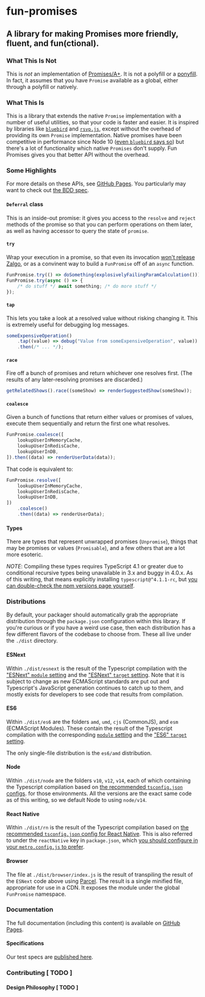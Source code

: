 <!-- @format -->

# fun-promises

## A library for making Promises more friendly, fluent, and fun(ctional).

### What This Is Not

This is _not_ an implementation of [Promises/A+](https://promisesaplus.com/). It
is not a polyfill or a [ponyfill](https://github.com/sindresorhus/ponyfill). In
fact, it assumes that you have `Promise` available as a global, either through a
polyfill or natively.

### What This Is

This is a library that extends the native `Promise` implementation with a number
of useful utilities, so that your code is faster and easier. It is inspired by
libraries like [`bluebird`](http://bluebirdjs.com/) and
[`rsvp.js`](https://github.com/tildeio/rsvp.js/blob/master/README.md), except
without the overhead of providing its own `Promise` implementation. Native
promises have been competitive in performance since Node 10
([even `bluebird` says so](https://www.npmjs.com/package/bluebird#note)) but
there's a lot of functionality which native `Promises` don't supply. Fun
Promises gives you that better API without the overhead.

### Some Highlights

For more details on these APIs, see
[GitHub Pages](https://robertfischer.github.io/fun-promises/). You particularly
may want to check out
[the BDD spec](http://robertfischer.github.io/fun-promises/test-results.txt).

#### `Deferral` class

This is an inside-out promise: it gives you access to the `resolve` and `reject`
methods of the promise so that you can perform operations on them later, as well
as having accessor to query the state of `promise`.

#### `try`

Wrap your execution in a promise, so that even its invocation
[won't release Zalgo](https://blog.izs.me/2013/08/designing-apis-for-asynchrony),
or as a convinent way to build a `FunPromise` off of an `async` function.

```typescript
FunPromise.try(() => doSomething(explosivelyFailingParamCalculation()));
FunPromise.try(async () => {
	/* do stuff */ await something; /* do more stuff */
});
```

#### `tap`

This lets you take a look at a resolved value without risking changing it. This
is extremely useful for debugging log messages.

```typescript
someExpensiveOperation()
	.tap((value) => debug("Value from someExpensiveOperation", value))
	.then(/* ... */);
```

#### `race`

Fire off a bunch of promises and return whichever one resolves first. (The
results of any later-resolving promises are discarded.)

```typescript
getRelatedShows().race((someShow) => renderSuggestedShow(someShow));
```

#### `coalesce`

Given a bunch of functions that return either values or promises of values,
execute them sequentially and return the first one what resolves.

```typescript
FunPromise.coalesce([
	lookupUserInMemoryCache,
	lookupUserInRedisCache,
	lookupUserInDB,
]).then((data) => renderUserData(data));
```

That code is equivalent to:

```typescript
FunPromise.resolve([
	lookupUserInMemoryCache,
	lookupUserInRedisCache,
	lookupUserInDB,
])
	.coalesce()
	.then((data) => renderUserData);
```

#### Types

There are types that represent unwrapped promises (`Unpromise`), things that may
be promises or values (`Promisable`), and a few others that are a lot more
esoteric.

_NOTE_: Compiling these types requires TypeScript 4.1 or greater due to
conditional recursive types being unavailable in 3.x and buggy in 4.0.x. As of
this writing, that means explicitly installing `typescript@^4.1.1-rc`, but
[you can double-check the npm versions page yourself](https://www.npmjs.com/package/typescript?activeTab=versions).

### Distributions

By default, your packager should automatically grab the appropriate distribution
through the `package.json` configuration within this library. If you're curious
or if you have a weird use case, then each distribution has a few different
flavors of the codebase to choose from. These all live under the `./dist`
directory.

#### ESNext

Within `./dist/esnext` is the result of the Typescript compilation with the
["ESNext" `module` setting](https://www.typescriptlang.org/tsconfig#module) and
the ["ESNext" `target` setting](https://www.typescriptlang.org/tsconfig#target).
Note that it is subject to change as new ECMAScript standards are put out and
Typescript's JavaScript generation continues to catch up to them, and mostly
exists for developers to see code that results from compilation.

#### ES6

Within `./dist/es6` are the folders `amd`, `umd`, `cjs` (CommonJS), and `esm`
(ECMAScript Modules). These contain the result of the Typescript compilation
with the corresponding
[`module` setting](https://www.typescriptlang.org/tsconfig#module) and the
["ES6" `target` setting](https://www.typescriptlang.org/tsconfig#target).

The only single-file distribution is the `es6/amd` distribution.

#### Node

Within `./dist/node` are the folders `v10`, `v12`, `v14`, each of which
containing the Typescript compilation based on
[the recommended `tsconfig.json` configs](https://github.com/tsconfig/bases#node-10-tsconfigjson).
for those environments. All the versions are the exact same code as of this
writing, so we default Node to using `node/v14`.

#### React Native

Within `./dist/rn` is the result of the Typescript compilation based on
[the recommended `tsconfig.json` config for React Native](https://github.com/tsconfig/bases#react-native-tsconfigjson).
This is also referred to under the `reactNative` key in `package.json`, which
[you should configure in your `metro.config.js` to prefer](https://facebook.github.io/metro/docs/configuration/#resolvermainfields).

#### Browser

The file at `./dist/browser/index.js` is the result of transpiling the result of
the `ESNext` code above using [Parcel](http://parceljs.org/). The result is a
single minified file, appropriate for use in a CDN. It exposes the module under
the global `FunPromise` namespace.

### Documentation

The full documentation (including this content) is available on
[GitHub Pages](https://robertfischer.github.io/fun-promises/).

#### Specifications

Our test specs are
[published here](https://robertfischer.github.io/fun-promises/test-results.txt).

### Contributing [ TODO ]

#### Design Philosophy [ TODO ]
